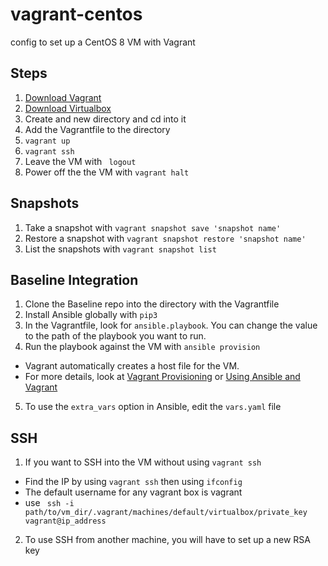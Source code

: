 # vagrant-centos
config to set up a CentOS 8 VM with Vagrant

## Steps
1. [Download Vagrant](https://www.vagrantup.com/downloads)
2. [Download Virtualbox](https://www.virtualbox.org/wiki/Downloads)
3. Create and new directory and cd into it
4. Add the Vagrantfile to the directory
5. ````vagrant up````
6. ````vagrant ssh````
7.  Leave the VM with ```` logout````
8. Power off the the VM with ````vagrant halt````

## Snapshots
1. Take a snapshot with ````vagrant snapshot save 'snapshot name'````
2. Restore a snapshot with ````vagrant snapshot restore 'snapshot name'````
3. List the snapshots with ````vagrant snapshot list````

## Baseline Integration
1. Clone the Baseline repo into the directory with the Vagrantfile
2. Install Ansible globally with ````pip3````
2. In the Vagrantfile, look for ````ansible.playbook````. You can change the value to the path of the playbook you want to run.
3. Run the playbook against the VM with ````ansible provision````
  - Vagrant automatically creates a host file for the VM.
  - For more details, look at [Vagrant Provisioning](https://www.vagrantup.com/docs/provisioning/ansible) or [Using Ansible and Vagrant](https://docs.ansible.com/ansible/2.3/guide_vagrant.html)
5. To use the ````extra_vars```` option in Ansible, edit the ````vars.yaml```` file

## SSH
1. If you want to SSH into the VM without using ````vagrant ssh```` 
  - Find the IP by using ````vagrant ssh```` then using ````ifconfig````
  - The default username for any vagrant box is vagrant
  - use ```` ssh -i path/to/vm_dir/.vagrant/machines/default/virtualbox/private_key vagrant@ip_address````
2. To use SSH from another machine, you will have to set up a new RSA key
